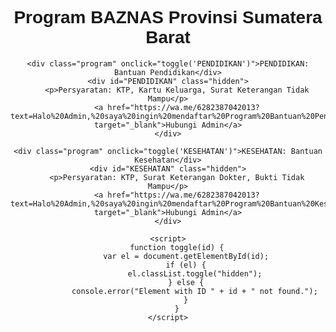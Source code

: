 <!DOCTYPE html>
<html lang="id">
<head>
    <meta charset="UTF-8">
    <meta name="viewport" content="width=device-width, initial-scale=1.0">
    <title>Program BAZNAS Provinsi Sumatera Barat</title>
    <style>
        body { font-family: Arial, sans-serif; text-align: center; }
        .program { margin: 10px; padding: 10px; border: 1px solid #ccc; cursor: pointer; }
        .hidden { display: none; }
    </style>
</head>
<body>
    <h1>Program BAZNAS Provinsi Sumatera Barat</h1>
    
    <div class="program" onclick="toggle('PENDIDIKAN')">PENDIDIKAN: Bantuan Pendidikan</div>
    <div id="PENDIDIKAN" class="hidden">
        <p>Persyaratan: KTP, Kartu Keluarga, Surat Keterangan Tidak Mampu</p>
        <a href="https://wa.me/6282387042013?text=Halo%20Admin,%20saya%20ingin%20mendaftar%20Program%20Bantuan%20Pendidikan" target="_blank">Hubungi Admin</a>
    </div>
    
    <div class="program" onclick="toggle('KESEHATAN')">KESEHATAN: Bantuan Kesehatan</div>
    <div id="KESEHATAN" class="hidden">
        <p>Persyaratan: KTP, Surat Keterangan Dokter, Bukti Tidak Mampu</p>
        <a href="https://wa.me/6282387042013?text=Halo%20Admin,%20saya%20ingin%20mendaftar%20Program%20Bantuan%20Kesehatan" target="_blank">Hubungi Admin</a>
    </div>
    
    <script>
        function toggle(id) {
            var el = document.getElementById(id);
            if (el) {
                el.classList.toggle("hidden");
            } else {
                console.error("Element with ID " + id + " not found.");
            }
        }
    </script>
</body>
</html>
